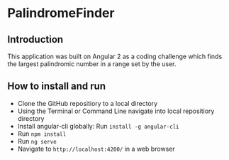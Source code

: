 # PalindromeFinder


## Introduction
  This application was built on Angular 2 as a coding challenge which finds the largest palindromic number in a range set by the user.

## How to install and run
* Clone the GitHub repositiory to a local directory
* Using the Terminal or Command Line navigate into local repositiory directory
* Install angular-cli globally: Run `install -g angular-cli`
* Run `npm install`
* Run `ng serve`
* Navigate to `http://localhost:4200/` in a web browser
